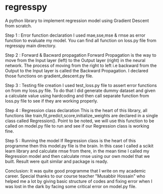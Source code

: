 # regresspy
A python library to implement regression model using Gradient Descent from scratch.

Step 1 : Error function declaration
I used mae,sse,mse & rmse as error function to evaluate my model. You can find all function on loss.py file from regresspy main directory.

Step 2 : Forward & Bacward propagation
Forward Propagation is the way to move from the Input layer (left) to the Output layer (right) in the neural network. The process of moving from the right to left i.e backward from the Output to the Input layer is called the Backward Propagation. I declared those functions on gradient_descent.py file.

Step 3 : Testing file creation
I used test_loss.py file to assert error functions on from my loss.py file. To do that I did generate dummy dataset and given a calculate value using hardcoding and then call separate function from loss.py file to see if they are working properly.

Step 4 : Regression class declaration
This is the heart of this library, all functions like train,fit,predict,score,initialize_weights are declared in a single class called Regression(). Point to be noted, we will use this function to be called on model.py file to run and see if our Regression class is working fine.

Step 5 : Running the model
If Regression class is the heart of this programme then this model.py file is the brain. In this case I called a scikit learn library and calculate rmse from there, in the mean time I called my Regression model and then calculate rmse using our own model that we built. Result were quit similar and package is ready.

Conclusion:
It was quite good programme that I write on my academic career. Special thanks to our course teacher "Musabbir Hossain" who helped me a lot by giving basic structure of codes and fixing error when I was lost in the dark by facing some critical error on model.py file.
